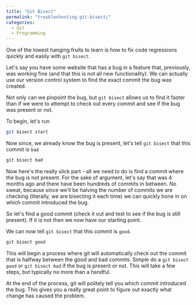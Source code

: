 ```yaml
---
title: "Git Bisect"
permalink: "troubleshooting-git-bisect/"
categories:
  - Git
  - Programming
---
```


One of the lowest hanging fruits to learn is how to fix code regressions quickly and easily with `git bisect`.

Let's say you have some website that has a bug in a feature that, previously, was working fine (and that this is not all new functionality). We can actually use our version control system to find the exact commit the bug was created.

Not only can we pinpoint the bug, but `git bisect` allows us to find it faster than if we were to attempt to check out every commit and see if the bug was present or not.

To begin, let's run

```bash
git bisect start
```

Now since, we already know the bug is present, let's tell `git bisect` that this commit is `bad`

```php
git bisect bad
```

Now here's the really slick part - all we need to do is find a commit where the bug is not present. For the sake of argument, let's say that was 4 months ago and there have been hundreds of commits in between. No sweat, because since we'll be halving the number of commits we are checking (literally, we are bisecting it each time) we can quickly hone in on which commit introduced the bug.

So let's find a good commit (check it out and test to see if the bug is still present). If it is not then we now have our starting point.

We can now tell `git bisect` that this commit is `good`.

```php
git bisect good
```

This will begin a process where git will automatically check out the commit that is halfway between the good and bad commits. Simple do a `git bisect good` or `git bisect bad` if the bug is present or not. This will take a few steps, but typically no more than a handful.

At the end of the process, git will politely tell you which commit introduced the bug. This gives you a really great point to figure out exactly what change has caused the problem.